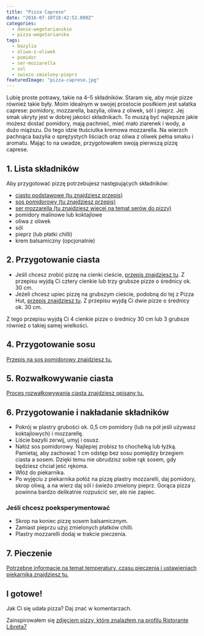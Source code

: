 ```yaml
---
title: "Pizza Caprese"
date: "2016-07-10T18:42:52.000Z"
categories: 
  - danie-wegetarianskie
  - pizza-wegetarianska
tags: 
  - bazylia
  - oliwa-z-oliwek
  - pomidor
  - ser-mozzarella
  - sol
  - swiezo-zmielony-pieprz
featuredImage: "pizza-caprese.jpg"
---
```


Lubię proste potrawy, takie na 4–5 składników. Staram się, aby moje pizze również takie były. Moim idealnym w swojej prostocie posiłkiem jest sałatka caprese: pomidory, mozzarella, bazylia, oliwa z oliwek, sól i pieprz. Jej smak ukryty jest w dobrej jakości składnikach. To muszą być najlepsze jakie możesz dostać pomidory, mają pachnieć, mieć mało ziarenek i wody, a dużo miąższu. Do tego idzie tłuściutka kremowa mozzarella. Na wierzch pachnąca bazylia o sprężystych liściach oraz oliwa z oliwek pełna smaku i aromatu. Mając to na uwadze, przygotowałem swoją pierwszą pizzę caprese.

## 1\. Lista składników

Aby przygotować pizzę potrzebujesz następujących składników:

- <a href="/przepis-na-ciasto-na-pizze/" title="Przepis na ciasto podstawowe">ciasto podstawowe (tu znajdziesz przepis)</a>
- <a href="/sos-pomidorowy/" title="Przepis na sos pomidorowy">sos pomidorowy (tu znajdziesz przepis)</a>
- <a href="/jaki-ser-wybrac-do-pizzy/" title="Ser do pizzy">ser mozzarella (tu znajdziesz więcej na temat serów do pizzy)</a>
- pomidory malinowe lub koktajlowe
- oliwa z oliwek
- sól
- pieprz (lub płatki chilli)
- krem balsamiczny (opcjonalnie)

## 2\. Przygotowanie ciasta

- Jeśli chcesz zrobić pizzę na cienki cieście, <a href="/przepis-na-ciasto-na-pizze/" title="Przepis na ciasto podstawowe">przepis znajdziesz tu</a>. Z przepisu wyjdą Ci cztery cienkie lub trzy grubsze pizze o średnicy ok. 30 cm.
- Jeżeli chcesz upiec pizzę na grubszym cieście, podobną do tej z Pizza Hut, <a href="/jak-zrobic-ciasto-na-pizze-jak-w-pizza-hut/" title="Przepis na pizzę na grubym cieście">przepis znajdziesz tu</a>. Z przepisu wyjdą Ci dwie pizze o średnicy ok. 30 cm.

Z tego przepisu wyjdą Ci 4 cienkie pizze o średnicy 30 cm lub 3 grubsze również o takiej samej wielkości.

## 4\. Przygotowanie sosu

<a href="/sos-pomidorowy/" title="Przepis na sos pomidorowy">Przepis na sos pomidorowy znajdziesz tu.</a>

## 5\. Rozwałkowywanie ciasta

<a href="/jak-walkowac-ciasto-pizzy/" title="Rozwałkowywanie ciasta">Proces rozwałkowywania ciasta znajdziesz opisany tu.</a>

## 6\. Przygotowanie i nakładanie składników

- Pokrój w plastry grubości ok. 0,5 cm pomidory (lub na pół jeśli używasz koktajlowych) i mozzarellę.
- Liście bazylii zerwij, umyj i osusz.
- Nałóż sos pomidorowy. Najlepiej zrobisz to chochelką lub łyżką. Pamietaj, aby zachować 1 cm odstęp bez sosu pomiędzy brzegiem ciasta a sosem. Dzięki temu nie ubrudzisz sobie rąk sosem, gdy będziesz chciał jeść rękoma.
- Włóż do piekarnika.
- Po wyjęciu z piekarnika połóż na pizzę plastry mozzarelli, daj pomidory, skrop oliwą, a na wierz daj sól i świeżo zmielony pieprz. Gorąca pizza powinna bardzo delikatnie rozpuścić ser, ale nie zapiec.

### Jeśli chcesz poeksperymentować

- Skrop na koniec pizzę sosem balsamicznym.
- Zamiast pieprzu użyj zmielonych płatków chilli.
- Plastry mozzarelli dodaj w trakcie pieczenia.

## 7\. Pieczenie

<a href="/jak-ustawic-piekarnik-pieczenia-pizzy/" title="Jak ustawić piekarnik do pieczenia pizzy">Potrzebne informacje na temat temperatury, czasu pieczenia i ustawieniach piekarnika znajdziesz tu.</a>

## I gotowe!

Jak Ci się udała pizza? Daj znać w komentarzach.

Zainspirowałem się [zdjęciem pizzy, które znalazłem na profilu Ristorante Libreta7](https://www.facebook.com/ristoranteliberta7/photos/pcb.1109172239161508/1109172125828186/?type=3)
